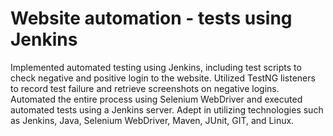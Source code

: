# Website automation - tests using Jenkins

Implemented automated testing using Jenkins, including test scripts to check negative and positive login to the website.
Utilized TestNG listeners to record test failure and retrieve screenshots on negative logins.
Automated the entire process using Selenium WebDriver and executed automated tests using a Jenkins server.
Adept in utilizing technologies such as Jenkins, Java, Selenium WebDriver, Maven, JUnit, GIT, and Linux.
